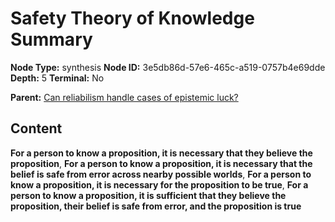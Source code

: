 # Safety Theory of Knowledge Summary

**Node Type:** synthesis
**Node ID:** 3e5db86d-57e6-465c-a519-0757b4e69dde
**Depth:** 5
**Terminal:** No

**Parent:** [Can reliabilism handle cases of epistemic luck?](can-reliabilism-handle-cases-of-epistemic-luck-antithesis-1a5e0164-14e8-4204-b1b7-ab1a2bf9d331.md)

## Content

**For a person to know a proposition, it is necessary that they believe the proposition**, **For a person to know a proposition, it is necessary that the belief is safe from error across nearby possible worlds**, **For a person to know a proposition, it is necessary for the proposition to be true**, **For a person to know a proposition, it is sufficient that they believe the proposition, their belief is safe from error, and the proposition is true**
